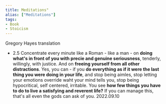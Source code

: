 ```yaml
---
title: Meditations"
alias: ["Meditations"]
tags:
- Book
- Stoicism
---
```

Gregory Hayes translation 
- 2.5 Concentrate every minute like a Roman - like a man - on **doing what's in front of you with precie and genuine seriousness**, tenderly, willingly, with justice. And on **freeing yourself from all other distractions**. Yes, you can - if you **do everything as if it were the last thing you were doing in your life**, and stop being aimles, stop letting your emotions override waht your mind tells you, stop being hypocritical, self centered, irritable. You see **how few things you have to do to live a satisfying and reverent life?** If you can manage this, that's all even the gods can ask of you. 2022.09.10 